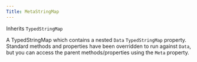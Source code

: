 ```yaml
---
Title: MetaStringMap
---
```


Inherits `TypedStringMap`

A TypedStringMap which contains a nested `Data` `TypedStringMap` property. Standard methods and properties have been overridden to run against `Data`, but you can access the parent methods/properties using the `Meta` property.

